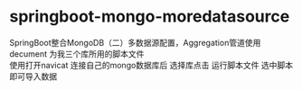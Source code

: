 # springboot-mongo-moredatasource
SpringBoot整合MongoDB（二）多数据源配置，Aggregation管道使用 
decument 为我三个库所用的脚本文件  
使用打开navicat 连接自己的mongo数据库后 选择库点击 运行脚本文件   选中脚本 即可导入数据
